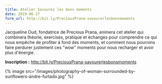 ```yaml
---
title: Atelier Savourez les bons moments
date: 2019-06-27
form_url: http://bit.ly/PreciousPrana-savourerlesbonsmoments
---
```

Jacqueline Oud, fondatrice de Precious Prana, animera cet atelier qui combinera théorie, exercises, pratique et échanges pour comprendre ce qui nous empêche de profiter à fond des moments, et comment nous pourrons faire perdurer justement ces "wow" moments pour nous recharger et avoir plus d'énergie.

**Inscription :** <http://bit.ly/PreciousPrana-savourerlesbonsmoments>

{% image src="/images/photography-of-woman-surrounded-by-sunflowers-andre-furtado.jpg" %}